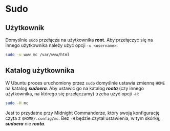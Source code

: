 # Sudo

## Użytkownik

Domyślnie `sudo` przełącza na użytkownika **root**. Aby przełączyć się na innego użytkownika należy użyć opcji `-u <username>`:

```sh
sudo -u www mc /var/www/html
```

## Katalog użytkownika

W Ubuntu proces uruchomiony przez `sudo` domyślnie ustawia zmienną `HOME` na katalog ***sudoera***. Aby ustawić go na katalog ***roota*** (czy innego użytkownika, na którego się przełączamy) trzeba użyć opcji `-H`:

```sh
sudo -H mc
```

Jest to przydatne przy Midnight Commanderze, który swoją konfigurację czyta z `$HOME/.config/mc`. Bez `-H` będzie czytał ustawienia, w tym skórkę, ***sudoera*** nie ***roota***.
